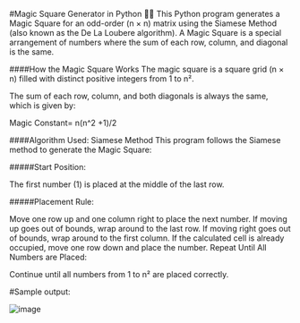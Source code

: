 #Magic Square Generator in Python 🎩✨
This Python program generates a Magic Square for an odd-order (n × n) matrix using the Siamese Method (also known as the De La Loubere algorithm). A Magic Square is a special arrangement of numbers where the sum of each row, column, and diagonal is the same.

####How the Magic Square Works
The magic square is a square grid (n × n) filled with distinct positive integers from 1 to n².

The sum of each row, column, and both diagonals is always the same, which is given by:

Magic Constant= n(n^2 +1)/2
 
####Algorithm Used: Siamese Method
This program follows the Siamese method to generate the Magic Square:

#####Start Position:

The first number (1) is placed at the middle of the last row.

#####Placement Rule:

Move one row up and one column right to place the next number.
If moving up goes out of bounds, wrap around to the last row.
If moving right goes out of bounds, wrap around to the first column.
If the calculated cell is already occupied, move one row down and place the number.
Repeat Until All Numbers are Placed:

Continue until all numbers from 1 to n² are placed correctly.

#Sample output:


![image](https://github.com/user-attachments/assets/d831968e-7ca7-4604-84d7-131bf601c591)
